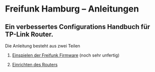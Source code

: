 # Freifunk Hamburg – Anleitungen
## Ein verbessertes Configurations Handbuch für TP-Link Router.

Die Anleitung besteht aus zwei Teilen

1. [Einspielen der Freifunk Firmware](./FirmwareEinspielen/HowTo-FirmwareEinspielen.md) (noch sehr unfertig)

2. [Einrichten des Routers](./Einrichtung/HowTo-Router-Einrichten.md)
